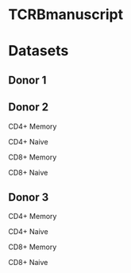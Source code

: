 # TCRBmanuscript

# Datasets

## Donor 1

## Donor 2

CD4+ Memory

CD4+ Naive

CD8+ Memory

CD8+ Naive

## Donor 3

CD4+ Memory

CD4+ Naive

CD8+ Memory

CD8+ Naive
